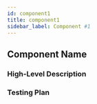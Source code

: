 ```yaml
---
id: component1
title: component1
sidebar_label: Component #1
---
```



## Component Name
### High-Level Description



### Testing Plan
 
